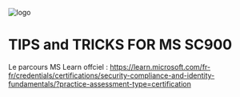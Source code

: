 ![logo](https://learn.microsoft.com/fr-fr/media/learn/certification/badges/microsoft-certified-fundamentals-badge.svg)

# TIPS and TRICKS FOR MS SC900

Le parcours MS Learn offciel :
https://learn.microsoft.com/fr-fr/credentials/certifications/security-compliance-and-identity-fundamentals/?practice-assessment-type=certification



